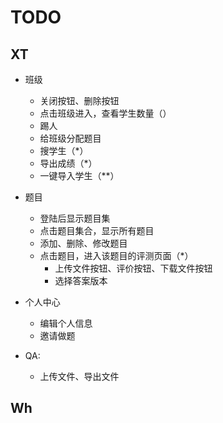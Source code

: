 # TODO

## XT
- 班级
    - 关闭按钮、删除按钮
    - 点击班级进入，查看学生数量（）
    - 踢人
    - 给班级分配题目
    - 搜学生（*）
    - 导出成绩（*）
    - 一键导入学生（**）

- 题目
    - 登陆后显示题目集
    - 点击题目集合，显示所有题目
    - 添加、删除、修改题目
    - 点击题目，进入该题目的评测页面（*）
        - 上传文件按钮、评价按钮、下载文件按钮
        - 选择答案版本
        
- 个人中心
    - 编辑个人信息
    - 邀请做题

- QA:
    - 上传文件、导出文件
    
## Wh

